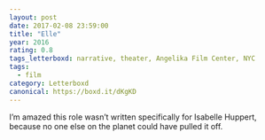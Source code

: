 ```yaml
---
layout: post 
date: 2017-02-08 23:59:00
title: "Elle"
year: 2016
rating: 0.8
tags_letterboxd: narrative, theater, Angelika Film Center, NYC
tags:
  - film
category: Letterboxd
canonical: https://boxd.it/dKgKD
---
```


I’m amazed this role wasn’t written specifically for Isabelle Huppert, because no one else on the planet could have pulled it off.